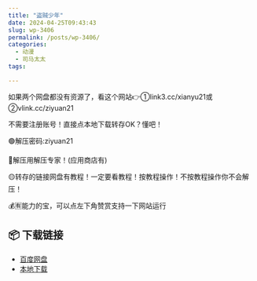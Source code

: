 ```yaml
---
title: "盗贼少年"
date: 2024-04-25T09:43:43
slug: wp-3406
permalink: /posts/wp-3406/
categories:
  - 动漫
  - 司马太太
tags:

---
```


如果两个网盘都没有资源了，看这个网站👉①link3.cc/xianyu21或②vlink.cc/ziyuan21

不需要注册账号！直接点本地下载转存OK？懂吧！

🟢解压密码:ziyuan21

🔵解压用解压专家！(应用商店有)

🟡转存的链接网盘有教程！一定要看教程！按教程操作！不按教程操作你不会解压！

💰🈶能力的宝，可以点左下角赞赏支持一下网站运行

## 📦 下载链接
- [百度网盘](https://blziyuan21.com/pay-download/3406?key=8c6f682ada&down_id=0)
- [本地下载](https://blziyuan21.com/pay-download/3406?key=8c6f682ada&down_id=1)

